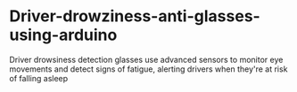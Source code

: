 # Driver-drowziness-anti-glasses-using-arduino
Driver drowsiness detection glasses use advanced sensors to monitor eye movements and detect signs of fatigue, alerting drivers when they're at risk of falling asleep
